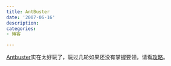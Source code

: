 ```yaml
---
title: AntBuster
date: '2007-06-16'
description:
categories:
- 博客

---
```


[Antbuster](http://www.newgrounds.com/portal/content/content.php?id=378646&name=378646_Antbuster_1.0_20070515.swf&title=Antbuster&date=1181880000&quality=b&uj=0&w=500&h=500)实在太好玩了，玩过几轮如果还没有掌握要领，请看[攻略](http://bbs.novoland.com.cn/redirect.php?tid=6596&goto=lastpost)。